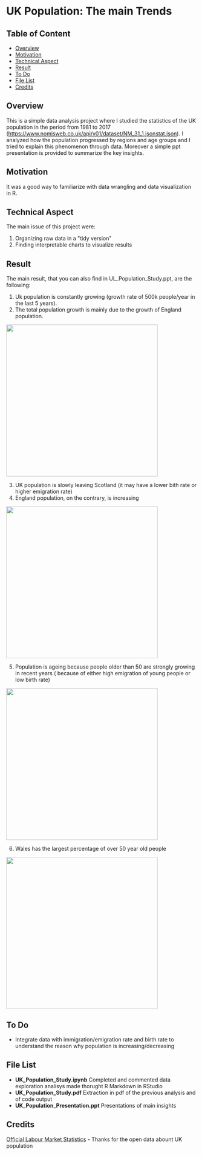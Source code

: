 # UK Population: The main Trends

## Table of Content
  * [Overview](#overview)
  * [Motivation](#motivation)
  * [Technical Aspect](#technical-aspects)
  * [Result](#result)
  * [To Do](#to-do)
  * [File List](#file-list)
  * [Credits](#credits)


  
## Overview <a name="overview" />
This is a simple data analysis project where I studied the statistics of the UK population in the period from 1981 to 2017 (https://www.nomisweb.co.uk/api/v01/dataset/NM_31_1.jsonstat.json). I analyzed how the population progressed by regions and age groups and I tried to explain this phenomenon through data. Moreover a simple ppt presentation is provided to summarize the key insights. 

## Motivation <a name="motivation" />
It was a good way to familiarize with data wrangling and data visualization in R.

## Technical Aspect <a name="technical-aspects" />
The main issue of this project were:
1. Organizing raw data in a "tidy version"
2. Finding interpretable charts to visualize results

## Result <a name="result" />
The main result, that you can also find in UL_Population_Study.ppt, are the following:
1. Uk population is constantly growing (growth rate of 500k people/year in the last 5 years).
2. The total population growth is mainly due to the growth of England population.
<img src="https://user-images.githubusercontent.com/29163695/121808797-7e1ec200-cc5a-11eb-94b7-36f82c999790.png" height="400" align="center">

3. UK population is slowly leaving Scotland (it may have a lower bith rate or higher emigration rate)
4. England population, on the contrary, is increasing 
<img src="https://user-images.githubusercontent.com/29163695/121808980-48c6a400-cc5b-11eb-84d2-c3e61877d58a.png" height="400" align="center">

5. Population is ageing because people older than 50 are strongly growing in recent years ( because of either high emigration of young people or low birth rate)
<img src="https://user-images.githubusercontent.com/29163695/121811058-66980700-cc63-11eb-8865-7fdad80f82db.png" height="400" align="center">

6. Wales has the largest percentage of over 50 year old people
<img src="https://user-images.githubusercontent.com/29163695/121809055-98a56b00-cc5b-11eb-8de1-b40b7269b79d.png" height="400" align="center">

## To Do <a name="to-do" />
* Integrate data with immigration/emigration rate and birth rate to understand the reason why population is increasing/decreasing

## File List <a name="file-list" />
* **UK_Population_Study.ipynb** Completed and commented data exploration analisys made thorught R Markdown in RStudio
* **UK_Population_Study.pdf** Extraction in pdf of the previous analysis and of code output
* **UK_Population_Presentation.ppt** Presentations of main insights

## Credits <a name="credits" />
[Official Labour Market Statistics](https://www.nomisweb.co.uk/) - Thanks for the open data abount UK population
